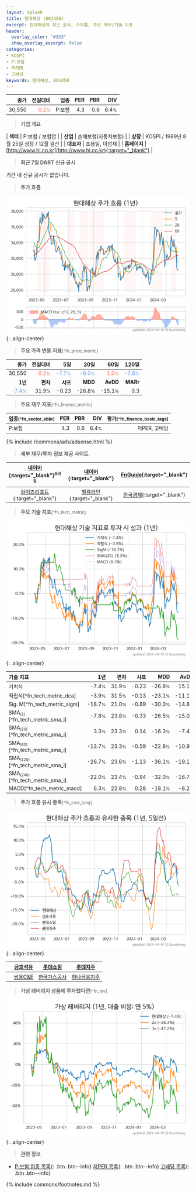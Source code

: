 ```yaml
---
layout: splash
title: 현대해상 (001450)
excerpt: 현대해상의 최근 공시, 수익률, 주요 재무/기술 지표
header:
  overlay_color: "#333"
  show_overlay_excerpt: false
categories:
- KOSPI
- P:보험
- 저PER
- 고배당
keywords: 현대해상, 001450
---
```


| **종가** | **전일대비** | **업종** | **PER** | **PBR** | **DIV** |
| -------: | -----------: | -------: | ------: | ------: | ------: |
| 30,550 | <span style="color: tomato">0.2<small>%</small></span> | P:보험 | 4.3 | 0.6 | 6.4<small>%</small> |

<!-- more -->


> **기업 개요**<a id="company"></a>

| <span style="white-space:nowrap;">**섹터**</span> | P:보험 / 보험업 |
| <span style="white-space:nowrap;">**산업**</span> | 손해보험(자동차보험) |
| <span style="white-space:nowrap;">**상장**</span> | KOSPI / 1989년 8월 25일 상장 / 12월 결산 |
| <span style="white-space:nowrap;">**대표자**</span> | 조용일, 이성재 |
| <span style="white-space:nowrap;">**홈페이지**</span> | [http://www.hi.co.kr](http://www.hi.co.kr){:target="_blank"} |


> **최근 7일 DART 신규 공시**<a id="dart"></a>

기간 내 신규 공시가 없습니다.


> **주가 흐름**<a id="price"></a>

![001450](/stock/images/001450.png){: .align-center}


> **주요 가격 변동 지표**<small>[^fn_price_metric]</small>

| **종가** | **전일대비** | **5일** | **20일** | **60일** | **120일** |
| -------: | -----------: | ------: | -------: | -------: | --------: |
| 30,550 | <span style="color: tomato">0.2<small>%</small></span> | <span style="color: cornflowerblue">-7.7<small>%</small></span> | <span style="color: cornflowerblue">-6.0<small>%</small></span> | <span style="color: tomato">1.0<small>%</small></span> | <span style="color: cornflowerblue">-7.6<small>%</small></span> |
| **1년** | **편차** | **샤프** | **MDD** | **AvDD** | **MARr** |
| <span style="color: cornflowerblue">-7.4<small>%</small></span> | 31.9<small>%</small> | -0.23 | -26.8<small>%</small> | -15.1<small>%</small> | 0.3 |


> **주요 재무 지표**<small>[^fn_finance_metric]</small>

| **업종**<small>[^fn_sector_abbr]</small> | **PER** | **PBR** | **DIV** | **평가**<small>[^fn_finance_basic_tags]</small> |
| :--------------------------------------- | ------: | ------: | ------: | ----------------------------------------------: |
| P:보험 | 4.3 | 0.6 | 6.4<small>%</small> | 저PER, 고배당 |



{% include /commons/ads/adsense.html %}

> **세부 재무/투자 정보 제공 사이트**

| [네이버](https://m.stock.naver.com/domestic/stock/001450/finance/summary){:target="_blank"}<sup><small>모바일</small></sup> | [네이버](https://finance.naver.com/item/coinfo.naver?code=001450){:target="_blank"} | [FnGuide](https://comp.fnguide.com/SVO2/ASP/SVD_Invest.asp?gicode=A001450&MenuYn=Y){:target="_blank"} |
| :---: | :---: | :---: |
| [와이즈리포트](https://comp.wisereport.co.kr/company/c1040001.aspx?cmp_cd=001450){:target="_blank"} | [밸류라인](https://www.valueline.co.kr/finance/summary/001450){:target="_blank"} | [한국경제](https://markets.hankyung.com/stock/001450/financial-summary){:target="_blank"} |


> **주요 기술 지표**<small>[^fn_tech_metric]</small>


![001450](/stock/images/001450_tech.png){: .align-center}

| **기술 지표** | **1년** | **편차** | **샤프** | **MDD** | **AvDD** |
| :------------ | ------: | -----------: | -------: | ------: | -------: |
| 거치식 | -7.4<small>%</small> | 31.9<small>%</small> | -0.23 | -26.8<small>%</small> | -15.1<small>%</small> |
| 적립식[^fn_tech_metric_dca] | -3.9<small>%</small> | 31.5<small>%</small> | -0.13 | -23.1<small>%</small> | -11.1<small>%</small> |
| Sig. M[^fn_tech_metric_sigm] | -18.7<small>%</small> | 21.0<small>%</small> | -0.89 | -30.0<small>%</small> | -14.8<small>%</small> |
| SMA<small><sub>(5)</sub></small>[^fn_tech_metric_sma_i] | -7.8<small>%</small> | 23.8<small>%</small> | -0.33 | -26.5<small>%</small> | -15.0<small>%</small> |
| SMA<small><sub>(20)</sub></small>[^fn_tech_metric_sma_i] | 3.3<small>%</small> | 23.3<small>%</small> | 0.14 | -16.3<small>%</small> | -7.4<small>%</small> |
| SMA<small><sub>(60)</sub></small>[^fn_tech_metric_sma_i] | -13.7<small>%</small> | 23.3<small>%</small> | -0.59 | -22.8<small>%</small> | -10.9<small>%</small> |
| SMA<small><sub>(120)</sub></small>[^fn_tech_metric_sma_i] | -26.7<small>%</small> | 23.6<small>%</small> | -1.13 | -36.1<small>%</small> | -19.1<small>%</small> |
| SMA<small><sub>(240)</sub></small>[^fn_tech_metric_sma_i] | -22.0<small>%</small> | 23.4<small>%</small> | -0.94 | -32.0<small>%</small> | -16.7<small>%</small> |
| MACD[^fn_tech_metric_macd] | 6.3<small>%</small> | 22.8<small>%</small> | 0.28 | -18.1<small>%</small> | -8.2<small>%</small> |


> **주가 흐름 유사 종목**<a id="corr"></a><small>[^fn_corr_long]</small>

![001450](/stock/images/001450_corr.png){: .align-center}

|       | [금호석유](/011780/) | [롯데쇼핑](/023530/) | [롯데지주](/004990/) |
| :---: | :------------------------------------: | :------------------------------------: | :------------------------------------: |
|       | [쌍용C&E](/003410/) | [한국가스공사](/036460/) | [하나금융지주](/086790/) |


> **가상 레버리지 상품에 투자했다면**<a id="2x"></a><small>[^fn_lev]</small>

![001450](/stock/images/001450_2x.png){: .align-center}


> **관련 정보**

- [P:보험 업종 목록](/stats/sector/kospi_업종_보험_종목/){: .btn .btn--info} [저PER 목록](/fn/fn_low_per/){: .btn .btn--info} [고배당 목록](/fn/fn_high_div/){: .btn .btn--info}

{% include commons/footnotes.md %}